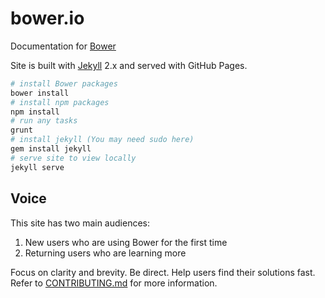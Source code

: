 # bower.io

Documentation for [Bower](http://bower.io)

Site is built with [Jekyll](http://jekyllrb.com) 2.x and served with GitHub Pages.

``` bash
# install Bower packages
bower install
# install npm packages
npm install
# run any tasks
grunt
# install jekyll (You may need sudo here)
gem install jekyll
# serve site to view locally
jekyll serve
```

## Voice

This site has two main audiences:

1. New users who are using Bower for the first time
2. Returning users who are learning more

Focus on clarity and brevity. Be direct. Help users find their solutions fast. Refer to [CONTRIBUTING.md](https://github.com/bower/bower.github.io/blob/master/CONTRIBUTING.md) for more information.
